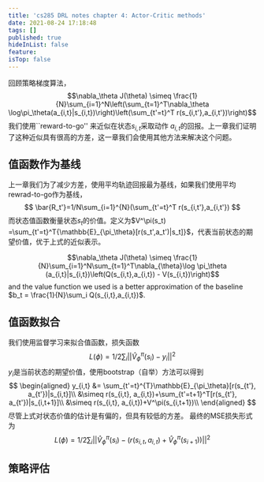 ```yaml
---
title: 'cs285 DRL notes chapter 4: Actor-Critic methods'
date: 2021-08-24 17:18:48
tags: []
published: true
hideInList: false
feature: 
isTop: false
---
```

回顾策略梯度算法，
$$\nabla_\theta J(\theta) \simeq \frac{1}{N}\sum_{i=1}^N\left(\sum_{t=1}^T\nabla_\theta \log\pi_\theta(a_{i,t}|s_{i,t})\right)\left(\sum_{t'=t}^T r(s_{i,t'},a_{i,t'})\right)$$
我们使用``reward-to-go'' 来近似在状态$s_{i,t}$采取动作 $a_{i,t}$的回报。上一章我们证明了这种近似具有很高的方差，这一章我们会使用其他方法来解决这个问题。

## 值函数作为基线
上一章我们为了减少方差，使用平均轨迹回报最为基线，如果我们使用平均rewrad-to-go作为基线，
$$
\bar{R_t'}=1/N\sum_{i=1}^{N}(\sum_{t'=t}^T r(s_{i,t'},a_{i,t'})
$$
而状态值函数衡量状态$s_t$的价值。定义为$V^\pi(s_t) =\sum_{t'=t}^T{\mathbb{E}_{\pi_\theta}[r(s_t',a_t')|s_t]}$，代表当前状态的期望价值，优于上式的近似表示。

$$\nabla_\theta J(\theta) \simeq \frac{1}{N}\sum_{i=1}^N\sum_{t=1}^T\nabla_{\theta}\log \pi_\theta (a_{i,t}|s_{i,t})\left(Q(s_{i,t},a_{i,t}) - V(s_{i,t})\right)$$
and the value function we used is a better approximation of the baseline $b_t = \frac{1}{N}\sum_i Q(s_{i,t},a_{i,t})$.

## 值函数拟合
我们使用监督学习来拟合值函数，损失函数
$$
L(\phi)=1/2\sum_i||\hat{V}_\phi^\pi(s_i)-y_i||^2
$$
$y_i$是当前状态的期望价值，使用bootstrap（自举）方法可以得到
$$
\begin{aligned}
y_{i,t} &= \sum_{t'=t}^{T}\mathbb{E}_{\pi_\theta}[r(s_{t'}, a_{t'})|s_{i,t}]\\
&\simeq r(s_{i,t}, a_{i,t})+\sum_{t'=t+1}^T[r(s_{t'}, a_{t'})|s_{i,t+1}]\\
&\simeq r(s_{i,t}, a_{i,t})+V^\pi(s_{i,t+1})\\
\end{aligned}
$$
尽管上式对状态价值的估计是有偏的，但具有较低的方差。
最终的MSE损失形式为
$$
L(\phi)=1/2\sum_i||\hat{V}_\phi^\pi(s_i)-(r(s_{i,t}, a_{i,t})+\hat{V}_\phi^\pi(s_{i+1}))||^2
$$

## 策略评估

